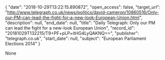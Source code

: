{
  "date": "2018-10-29T13:22:15.890872", 
  "open_access": false, 
  "target_url": "http://www.telegraph.co.uk/news/politics/david-cameron/10860516/Only-our-PM-can-lead-the-fight-for-a-new-look-European-Union.html", 
  "description": null, 
  "end_date": null, 
  "title": "Daily Telegraph: Only our PM can lead the fight for a new-look European Union", 
  "record_id": "20181029T132215/T9+PF+pLP+itHG4LyQAKNQ==", 
  "publisher": "telegraph.co.uk", 
  "start_date": null, 
  "subject": "European Parliament Elections 2014"
}

None
